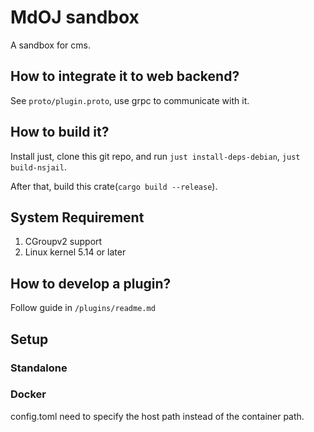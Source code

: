# MdOJ sandbox

A sandbox for cms.

## How to integrate it to web backend?

See ``proto/plugin.proto``, use grpc to communicate with it.

## How to build it?

Install just, clone this git repo, and run ``just install-deps-debian``, ``just build-nsjail``.

After that, build this crate(``cargo build --release``).

## System Requirement

1. CGroupv2 support
2. Linux kernel 5.14 or later

## How to develop a plugin?

Follow guide in ``/plugins/readme.md``

## Setup

### Standalone

### Docker

config.toml need to specify the host path instead of the container path.
